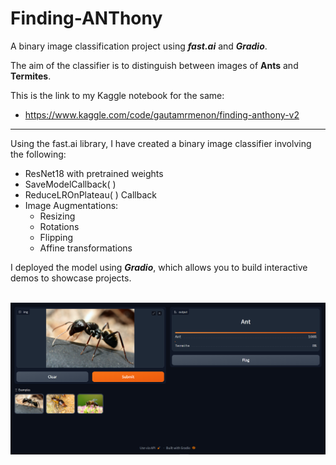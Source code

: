 # Finding-ANThony
A binary image classification project using <em><strong>fast.ai</strong></em> and <em><strong>Gradio</strong></em>.   

The aim of the classifier is to distinguish between images of <strong>Ants</strong> and <strong>Termites</strong>.  

This is the link to my Kaggle notebook for the same:  
-    https://www.kaggle.com/code/gautamrmenon/finding-anthony-v2  

<hr/>

Using the fast.ai library, I have created a binary image classifier involving the following:  
  -   ResNet18 with pretrained weights
  -   SaveModelCallback( )
  -   ReduceLROnPlateau( ) Callback
  -   Image Augmentations:
       -  Resizing  
       - Rotations  
       - Flipping  
       - Affine transformations  

I deployed the model using <strong><em>Gradio</em></strong>, which allows you to build interactive demos to showcase projects. 
<br/><br/>


![img](imgs/gradio.png)
